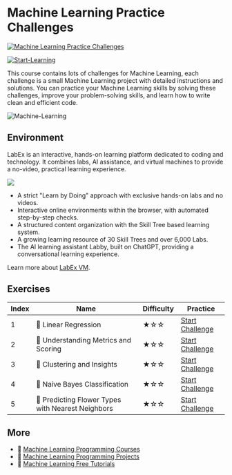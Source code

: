 # Machine Learning Practice Challenges

[![Machine Learning Practice Challenges](https://cover-creator.labex.io/ml-practice-challenges.png)](https://labex.io/courses/ml-practice-challenges)

[![Start-Learning](https://img.shields.io/badge/Start-Learning-whitesmoke?style=for-the-badge)](https://labex.io/courses/ml-practice-challenges)

This course contains lots of challenges for Machine Learning, each challenge is a small Machine Learning project with detailed instructions and solutions. You can practice your Machine Learning skills by solving these challenges, improve your problem-solving skills, and learn how to write clean and efficient code.

![Machine-Learning](https://img.shields.io/badge/Machine-Learning-whitesmoke?style=for-the-badge&logo=machine-learning)


## Environment

LabEx is an interactive, hands-on learning platform dedicated to coding and technology. It combines labs, AI assistance, and virtual machines to provide a no-video, practical learning experience.

![](https://tutorial-screenshot.getvm.io/images/vm-1725247253.png)

- A strict "Learn by Doing" approach with exclusive hands-on labs and no videos.
- Interactive online environments within the browser, with automated step-by-step checks.
- A structured content organization with the Skill Tree based learning system.
- A growing learning resource of 30 Skill Trees and over 6,000 Labs.
- The AI learning assistant Labby, built on ChatGPT, providing a conversational learning experience.

Learn more about [LabEx VM](https://support.labex.io/using-labex/virtual-machine).

## Exercises

|   Index | Name                                              | Difficulty   | Practice                                                                                                                          |
|---------|---------------------------------------------------|--------------|-----------------------------------------------------------------------------------------------------------------------------------|
|       1 | 🎯 Linear Regression                              | ★☆☆          | <a target='_blank' href='https://labex.io/labs/python-linear-regression-185171'>Start Challenge</a>                               |
|       2 | 🎯 Understanding Metrics and Scoring              | ★☆☆          | <a target='_blank' href='https://labex.io/labs/python-understanding-metrics-and-scoring-185172'>Start Challenge</a>               |
|       3 | 🎯 Clustering and Insights                        | ★☆☆          | <a target='_blank' href='https://labex.io/labs/python-clustering-and-insights-198286'>Start Challenge</a>                         |
|       4 | 🎯 Naive Bayes Classification                     | ★☆☆          | <a target='_blank' href='https://labex.io/labs/python-naive-bayes-classification-250427'>Start Challenge</a>                      |
|       5 | 🎯 Predicting Flower Types with Nearest Neighbors | ★☆☆          | <a target='_blank' href='https://labex.io/labs/sklearn-predicting-flower-types-with-nearest-neighbors-256147'>Start Challenge</a> |

## More

- 🔗 [Machine Learning Programming Courses](https://github.com/labex-labs/awesome-programming-courses)
- 🔗 [Machine Learning Programming Projects](https://github.com/labex-labs/awesome-programming-projects)
- 🔗 [Machine Learning Free Tutorials](https://github.com/labex-labs/ml-free-tutorials)

